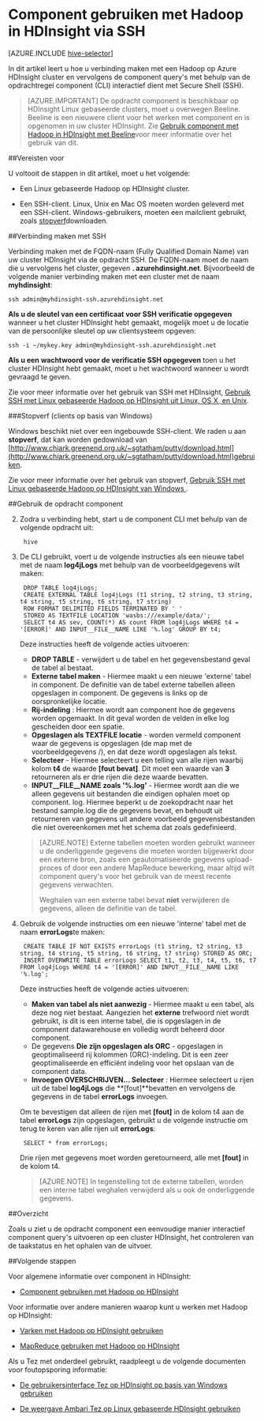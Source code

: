 <properties
   pageTitle="Gebruik de component shell in HDInsight (Hadoop) | Microsoft Azure"
   description="Informatie over het gebruik van de component shell met een cluster Linux gebaseerde HDInsight. U wordt informatie over het verbinding maken met de HDInsight cluster via SSh en het gebruik van de component Shell om interactief query's uitvoeren."
   services="hdinsight"
   documentationCenter=""
   authors="Blackmist"
   manager="jhubbard"
   editor="cgronlun"
    tags="azure-portal"/>

<tags
   ms.service="hdinsight"
   ms.devlang="na"
   ms.topic="article"
   ms.tgt_pltfrm="na"
   ms.workload="big-data"
   ms.date="10/04/2016"
   ms.author="larryfr"/>

# <a name="use-hive-with-hadoop-in-hdinsight-with-ssh"></a>Component gebruiken met Hadoop in HDInsight via SSH

[AZURE.INCLUDE [hive-selector](../../includes/hdinsight-selector-use-hive.md)]

In dit artikel leert u hoe u verbinding maken met een Hadoop op Azure HDInsight cluster en vervolgens de component query's met behulp van de opdrachtregel component (CLI) interactief dient met Secure Shell (SSH).

> [AZURE.IMPORTANT] De opdracht component is beschikbaar op HDInsight Linux gebaseerde clusters, moet u overwegen Beeline. Beeline is een nieuwere client voor het werken met component en is opgenomen in uw cluster HDInsight. Zie [Gebruik component met Hadoop in HDInsight met Beeline](hdinsight-hadoop-use-hive-beeline.md)voor meer informatie over het gebruik van dit.

##<a id="prereq"></a>Vereisten voor

U voltooit de stappen in dit artikel, moet u het volgende:

* Een Linux gebaseerde Hadoop op HDInsight cluster.

* Een SSH-client. Linux, Unix en Mac OS moeten worden geleverd met een SSH-client. Windows-gebruikers, moeten een mailclient gebruikt, zoals [stopverf](http://www.chiark.greenend.org.uk/~sgtatham/putty/download.html)downloaden.

##<a id="ssh"></a>Verbinding maken met SSH

Verbinding maken met de FQDN-naam (Fully Qualified Domain Name) van uw cluster HDInsight via de opdracht SSH. De FQDN-naam moet de naam die u vervolgens het cluster, gegeven **. azurehdinsight.net**. Bijvoorbeeld de volgende manier verbinding maken met een cluster met de naam **myhdinsight**:

    ssh admin@myhdinsight-ssh.azurehdinsight.net

**Als u de sleutel van een certificaat voor SSH verificatie opgegeven** wanneer u het cluster HDInsight hebt gemaakt, mogelijk moet u de locatie van de persoonlijke sleutel op uw clientsysteem opgeven:

    ssh -i ~/mykey.key admin@myhdinsight-ssh.azurehdinsight.net

**Als u een wachtwoord voor de verificatie SSH opgegeven** toen u het cluster HDInsight hebt gemaakt, moet u het wachtwoord wanneer u wordt gevraagd te geven.

Zie voor meer informatie over het gebruik van SSH met HDInsight, [Gebruik SSH met Linux gebaseerde Hadoop op HDInsight uit Linux, OS X, en Unix](hdinsight-hadoop-linux-use-ssh-unix.md).

###<a name="putty-windows-based-clients"></a>Stopverf (clients op basis van Windows)

Windows beschikt niet over een ingebouwde SSH-client. We raden u aan **stopverf**, dat kan worden gedownload van [http://www.chiark.greenend.org.uk/~sgtatham/putty/download.html](http://www.chiark.greenend.org.uk/~sgtatham/putty/download.html)gebruiken.

Zie voor meer informatie over het gebruik van stopverf, [Gebruik SSH met Linux gebaseerde Hadoop op HDInsight van Windows ](hdinsight-hadoop-linux-use-ssh-windows.md).

##<a id="hive"></a>Gebruik de opdracht component

2. Zodra u verbinding hebt, start u de component CLI met behulp van de volgende opdracht uit:

        hive

3. De CLI gebruikt, voert u de volgende instructies als een nieuwe tabel met de naam **log4jLogs** met behulp van de voorbeeldgegevens wilt maken:

        DROP TABLE log4jLogs;
        CREATE EXTERNAL TABLE log4jLogs (t1 string, t2 string, t3 string, t4 string, t5 string, t6 string, t7 string)
        ROW FORMAT DELIMITED FIELDS TERMINATED BY ' '
        STORED AS TEXTFILE LOCATION 'wasbs:///example/data/';
        SELECT t4 AS sev, COUNT(*) AS count FROM log4jLogs WHERE t4 = '[ERROR]' AND INPUT__FILE__NAME LIKE '%.log' GROUP BY t4;

    Deze instructies heeft de volgende acties uitvoeren:

    * **DROP TABLE** - verwijdert u de tabel en het gegevensbestand geval de tabel al bestaat.
    * **Externe tabel maken** - Hiermee maakt u een nieuwe 'externe' tabel in component. De definitie van de tabel externe tabellen alleen opgeslagen in component. De gegevens is links op de oorspronkelijke locatie.
    * **Rij-indeling** : Hiermee wordt aan component hoe de gegevens worden opgemaakt. In dit geval worden de velden in elke log gescheiden door een spatie.
    * **Opgeslagen als TEXTFILE locatie** - worden vermeld component waar de gegevens is opgeslagen (de map met de voorbeeldgegevens /), en dat deze wordt opgeslagen als tekst.
    * **Selecteer** - Hiermee selecteert u een telling van alle rijen waarbij kolom **t4** de waarde **[fout bevat]**. Dit moet een waarde van **3** retourneren als er drie rijen die deze waarde bevatten.
    * **INPUT__FILE__NAME zoals '%.log'** - Hiermee wordt aan die we alleen gegevens uit bestanden die eindigen ophalen moet op component. log. Hiermee beperkt u de zoekopdracht naar het bestand sample.log die de gegevens bevat, en behoudt uit retourneren van gegevens uit andere voorbeeld gegevensbestanden die niet overeenkomen met het schema dat zoals gedefinieerd.

    > [AZURE.NOTE] Externe tabellen moeten worden gebruikt wanneer u de onderliggende gegevens die moeten worden bijgewerkt door een externe bron, zoals een geautomatiseerde gegevens upload-proces of door een andere MapReduce bewerking, maar altijd wilt component query's voor het gebruik van de meest recente gegevens verwachten.
    >
    > Weghalen van een externe tabel bevat **niet** verwijderen de gegevens, alleen de definitie van de tabel.

4. Gebruik de volgende instructies om een nieuwe 'interne' tabel met de naam **errorLogs**te maken:

        CREATE TABLE IF NOT EXISTS errorLogs (t1 string, t2 string, t3 string, t4 string, t5 string, t6 string, t7 string) STORED AS ORC;
        INSERT OVERWRITE TABLE errorLogs SELECT t1, t2, t3, t4, t5, t6, t7 FROM log4jLogs WHERE t4 = '[ERROR]' AND INPUT__FILE__NAME LIKE '%.log';

    Deze instructies heeft de volgende acties uitvoeren:

    * **Maken van tabel als niet aanwezig** - Hiermee maakt u een tabel, als deze nog niet bestaat. Aangezien het **externe** trefwoord niet wordt gebruikt, is dit is een interne tabel, die is opgeslagen in de component datawarehouse en volledig wordt beheerd door component.
    * De gegevens **Die zijn opgeslagen als ORC** - opgeslagen in geoptimaliseerd rij kolommen (ORC)-indeling. Dit is een zeer geoptimaliseerde en efficiënt indeling voor het opslaan van de component data.
    * **Invoegen OVERSCHRIJVEN... Selecteer** : Hiermee selecteert u rijen uit de tabel **log4jLogs** die **[fout]**bevatten en vervolgens de gegevens in de tabel **errorLogs** invoegen.

    Om te bevestigen dat alleen de rijen met **[fout]** in de kolom t4 aan de tabel **errorLogs** zijn opgeslagen, gebruikt u de volgende instructie om terug te keren van alle rijen uit **errorLogs**:

        SELECT * from errorLogs;

    Drie rijen met gegevens moet worden geretourneerd, alle met **[fout]** in de kolom t4.

    > [AZURE.NOTE] In tegenstelling tot de externe tabellen, worden een interne tabel weghalen verwijderd als u ook de onderliggende gegevens.

##<a id="summary"></a>Overzicht

Zoals u ziet u de opdracht component een eenvoudige manier interactief component query's uitvoeren op een cluster HDInsight, het controleren van de taakstatus en het ophalen van de uitvoer.

##<a id="nextsteps"></a>Volgende stappen

Voor algemene informatie over component in HDInsight:

* [Component gebruiken met Hadoop op HDInsight](hdinsight-use-hive.md)

Voor informatie over andere manieren waarop kunt u werken met Hadoop op HDInsight:

* [Varken met Hadoop op HDInsight gebruiken](hdinsight-use-pig.md)

* [MapReduce gebruiken met Hadoop op HDInsight](hdinsight-use-mapreduce.md)

Als u Tez met onderdeel gebruikt, raadpleegt u de volgende documenten voor foutopsporing informatie:

* [De gebruikersinterface Tez op HDInsight op basis van Windows gebruiken](hdinsight-debug-tez-ui.md)

* [De weergave Ambari Tez op Linux gebaseerde HDInsight gebruiken](hdinsight-debug-ambari-tez-view.md)

[hdinsight-sdk-documentation]: http://msdnstage.redmond.corp.microsoft.com/library/dn479185.aspx

[azure-purchase-options]: http://azure.microsoft.com/pricing/purchase-options/
[azure-member-offers]: http://azure.microsoft.com/pricing/member-offers/
[azure-free-trial]: http://azure.microsoft.com/pricing/free-trial/

[apache-tez]: http://tez.apache.org
[apache-hive]: http://hive.apache.org/
[apache-log4j]: http://en.wikipedia.org/wiki/Log4j
[hive-on-tez-wiki]: https://cwiki.apache.org/confluence/display/Hive/Hive+on+Tez
[import-to-excel]: http://azure.microsoft.com/documentation/articles/hdinsight-connect-excel-power-query/


[hdinsight-use-oozie]: hdinsight-use-oozie.md
[hdinsight-analyze-flight-data]: hdinsight-analyze-flight-delay-data.md

[putty]: http://www.chiark.greenend.org.uk/~sgtatham/putty/download.html

[hdinsight-provision]: hdinsight-provision-clusters.md
[hdinsight-submit-jobs]: hdinsight-submit-hadoop-jobs-programmatically.md
[hdinsight-upload-data]: hdinsight-upload-data.md



[powershell-here-strings]: http://technet.microsoft.com/library/ee692792.aspx


[img-hdi-hive-powershell-output]: ./media/hdinsight-use-hive/HDI.Hive.PowerShell.Output.png

